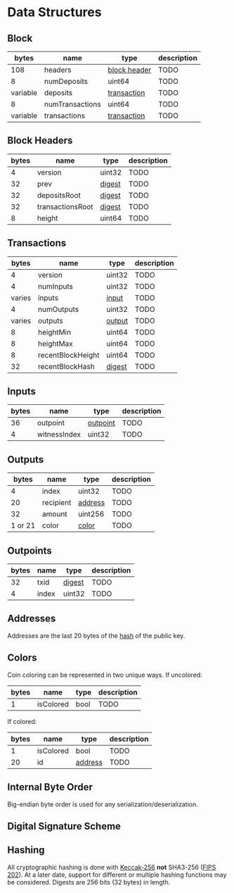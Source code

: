 # Data Structures

## Block

| bytes | name | type | description |
|-|-|-|-|
| 108 | headers | [block header](#block-headers) | TODO |
| 8 | numDeposits  | uint64 | TODO |
| variable | deposits | [transaction](#transactions) | TODO |
| 8 | numTransactions | uint64 | TODO |
| variable | transactions | [transaction](#transactions) | TODO |

## Block Headers

| bytes | name | type | description |
|-|-|-|-|
| 4 | version | uint32 | TODO |
| 32 | prev  | [digest](#hashing) | TODO |
| 32 | depositsRoot | [digest](#hashing) | TODO |
| 32 | transactionsRoot | [digest](#hashing) | TODO |
| 8 | height | uint64 | TODO |

## Transactions

| bytes | name | type | description |
|-|-|-|-|
| 4 | version | uint32 | TODO |
| 4 | numInputs | uint32 | TODO |
| varies | inputs | [input](#inputs) | TODO |
| 4 | numOutputs | uint32  | TODO |
| varies | outputs | [output](#outputs) | TODO |
| 8 | heightMin | uint64 | TODO |
| 8 | heightMax | uint64 | TODO |
| 8 | recentBlockHeight | uint64 | TODO |
| 32 | recentBlockHash | [digest](#hashing) | TODO |

## Inputs

| bytes | name | type | description |
|-|-|-|-|
| 36 | outpoint | [outpoint](#outpoint) | TODO |
| 4 | witnessIndex | uint32 | TODO |


## Outputs

| bytes | name | type | description |
|-|-|-|-|
| 4 | index | uint32 | TODO |
| 20 | recipient | [address](#addresses) | TODO |
| 32 | amount | uint256 | TODO |
| 1 or 21 | color | [color](#colors) | TODO |

## Outpoints

| bytes | name | type | description |
|-|-|-|-|
| 32 | txid | [digest](#hashing) | TODO |
| 4 | index | uint32 | TODO |

## Addresses

Addresses are the last 20 bytes of the [hash](#hashing) of the public key.

## Colors

Coin coloring can be represented in two unique ways.
If uncolored:

| bytes | name | type | description |
|-|-|-|-|
| 1 | isColored | bool | TODO |

If colored:

| bytes | name | type | description |
|-|-|-|-|
| 1 | isColored | bool | TODO |
| 20 | id | [address](#addresses) | TODO |

## Internal Byte Order

Big-endian byte order is used for any serialization/deserialization.

## Digital Signature Scheme



## Hashing

All cryptographic hashing is done with [Keccak-256](https://keccak.team/keccak.html) **not** SHA3-256 ([FIPS 202](https://keccak.team/specifications.html#FIPS_202)).
At a later date, support for different or multiple hashing functions may be considered.
Digests are 256 bits (32 bytes) in length.
